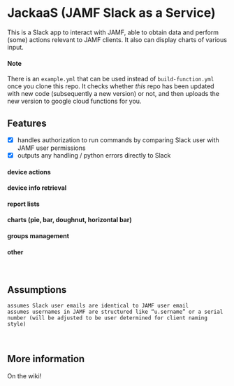 # JackaaS (JAMF Slack as a Service)

This is a Slack app to interact with JAMF, able to obtain data and perform (some) actions relevant to JAMF clients. 
It also can display charts of various input.
<br>

#### Note

There is an `example.yml` that can be used instead of `build-function.yml` once you clone this repo.
It checks whether *this* repo has been updated with new code (subsequently a new version) or not, and then uploads the new version to google cloud functions for you.
<br>

## Features

- [x] handles authorization to run commands by comparing Slack user with JAMF user permissions
- [x] outputs any handling / python errors directly to Slack

#### device actions
#### device info retrieval
#### report lists
#### charts (pie, bar, doughnut, horizontal bar)
#### groups management
#### other
<br>

## Assumptions

    assumes Slack user emails are identical to JAMF user email
    assumes usernames in JAMF are structured like “u.sername” or a serial number (will be adjusted to be user determined for client naming style)
<br>

## More information

On the wiki!